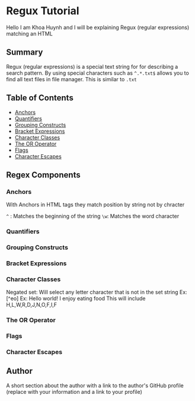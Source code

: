 # Regux Tutorial

Hello I am Khoa Huynh and I will be explaining Regux (regular expressions) matching an HTML

## Summary
Regux (regular expressions) is a special text string for for describing a search pattern. By using special characters such as 
`^.*.txt$` allows you to find all text files in file manager. This is similar to `.txt` 

## Table of Contents

- [Anchors](#anchors)
- [Quantifiers](#quantifiers)
- [Grouping Constructs](#grouping-constructs)
- [Bracket Expressions](#bracket-expressions)
- [Character Classes](#character-classes)
- [The OR Operator](#the-or-operator)
- [Flags](#flags)
- [Character Escapes](#character-escapes)

## Regex Components

### Anchors
With Anchors in HTML tags they match position by string not by chracter

`^` : Matches the beginning of the string 
`\w`: Matches the word character
### Quantifiers

### Grouping Constructs

### Bracket Expressions

### Character Classes
Negated set: Will select any letter character that is not in the set string 
Ex: [^eo]
Ex: Hello world! I enjoy eating food
This will include H,L,W,R,D,J,N,O,F,I,F

### The OR Operator

### Flags

### Character Escapes

## Author

A short section about the author with a link to the author's GitHub profile (replace with your information and a link to your profile)
